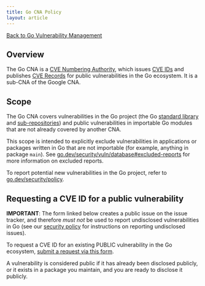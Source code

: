 ```yaml
---
title: Go CNA Policy
layout: article
---
```


[Back to Go Vulnerability Management](/security/vuln)

## Overview

The Go CNA is a
[CVE Numbering Authority](https://www.cve.org/ProgramOrganization/CNAs), which issues
[CVE IDs](https://www.cve.org/ResourcesSupport/Glossary?activeTerm=glossaryCVEID) and publishes
[CVE Records](https://www.cve.org/ResourcesSupport/Glossary?activeTerm=glossaryRecord)
for public vulnerabilities in the Go ecosystem. It is a sub-CNA of the Google CNA.

## Scope

The Go CNA covers vulnerabilities in the Go project (the Go
[standard library](/pkg) and
[sub-repositories](https://pkg.go.dev/golang.org/x)) and public vulnerabilities
in importable Go modules that are not already covered by another CNA.

This scope is intended to explicitly exclude vulnerabilities in applications or
packages written in Go that are not importable (for example, anything in
package `main`). See [go.dev/security/vuln/database#excluded-reports](/security/vuln/database#excluded-reports) for more information on excluded reports.

To report potential new vulnerabilities in the Go project, refer to
[go.dev/security/policy](/security/policy).

## Requesting a CVE ID for a public vulnerability

**IMPORTANT**: The form linked below creates a public issue on the issue tracker, and therefore
*must not* be used to report undisclosed vulnerabilities in Go (see our
[security policy](/security/policy) for instructions on reporting
undisclosed issues).

To request a CVE ID for an existing PUBLIC vulnerability in the Go ecosystem,
[submit a request via this form](/s/vulndb-report-new).

A vulnerability is considered public if it has already been disclosed publicly, or it exists in a
package you maintain, and you are ready to disclose it publicly.
